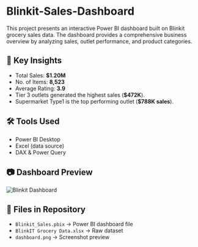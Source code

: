 # Blinkit-Sales-Dashboard
This project presents an interactive Power BI dashboard built on Blinkit grocery sales data. The dashboard provides a comprehensive business overview by analyzing sales, outlet performance, and product categories.  
## 🔹 Key Insights
- Total Sales: **$1.20M**
- No. of Items: **8,523**
- Average Rating: **3.9**
- Tier 3 outlets generated the highest sales (**$472K**).
- Supermarket Type1 is the top performing outlet (**$788K sales**).

## 🛠️ Tools Used
- Power BI Desktop
- Excel (data source)
- DAX & Power Query
## 📷 Dashboard Preview

![Blinkit Dashboard](Dashboard_preview.png)


## 📂 Files in Repository
- `Blinkit_Sales.pbix` → Power BI dashboard file
- `BlinkIT Grocery Data.xlsx` → Raw dataset
- `dashboard.png` → Screenshot preview
